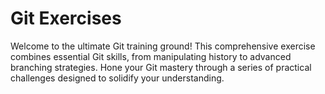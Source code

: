 # Git Exercises

Welcome to the ultimate Git training ground! This comprehensive exercise combines essential Git skills, from manipulating history to advanced branching strategies. Hone your Git mastery through a series of practical challenges designed to solidify your understanding.